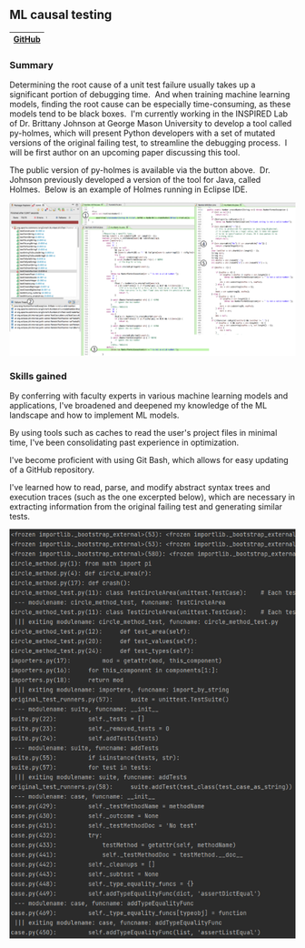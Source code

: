 <h2>ML causal testing</h2>

| [GitHub](https://github.com/INSPIRED-GMU/py-holmes-public)      |
| :---:        |

### Summary

Determining the root cause of a unit test failure usually takes up a significant portion of debugging time.  And when training machine learning models, finding the root cause can be especially time-consuming, as these models tend to be black boxes.  I'm currently working in the INSPIRED Lab of Dr. Brittany Johnson at George Mason University to develop a tool called py-holmes, which will present Python developers with a set of mutated versions of the original failing test, to streamline the debugging process.  I will be first author on an upcoming paper discussing this tool.

The public version of py-holmes is available via the button above.  Dr. Johnson previously developed a version of the tool for Java, called Holmes.  Below is an example of Holmes running in Eclipse IDE.

![CREDIT BRITTANY JOHNSON: Java Holmes example](/images/projects/ml_causal_testing/CREDIT_BRITTANY_JOHNSON_java_holmes_example.png)

### Skills gained
By conferring with faculty experts in various machine learning models and applications, I've broadened and deepened my knowledge of the ML landscape and how to implement ML models.

By using tools such as caches to read the user's project files in minimal time, I've been consolidating past experience in optimization.

I've become proficient with using Git Bash, which allows for easy updating of a GitHub repository.

I've learned how to read, parse, and modify abstract syntax trees and execution traces (such as the one excerpted below), which are necessary in extracting information from the original failing test and generating similar tests.

![Execution trace example](/images/projects/ml_causal_testing/execution_trace_example.png)
